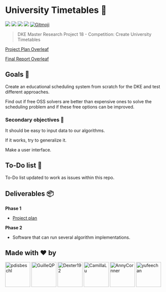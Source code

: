 # University Timetables 📅

![](https://img.shields.io/badge/-Maastricht_University-blue?style=flat-square) ![](https://img.shields.io/badge/field-AI-green?style=flat-square) ![](https://img.shields.io/badge/made_with-Python-red?style=flat-square) ![](https://img.shields.io/badge/docs-Markdown-lightblue?style=flat-square) <a href="https://gitmoji.carloscuesta.me"> <img src="https://img.shields.io/badge/gitmoji-%20😜%20😍-FFDD67.svg?style=flat-square" alt="Gitmoji"></a>

>DKE Master Research Project 18 - Competition: Create University Timetables

[Project Plan Overleaf](https://www.overleaf.com/6551622851pwnmpbffbypp)

[Final Report Overleaf](https://www.overleaf.com/8361183875rgwhhrvqdxgh)

## Goals 🥇
Create an educational scheduling system from scratch for the DKE and test different approaches.

Find out if free OSS solvers are better than expensive ones to solve the scheduling problem and if these free options can be improved.

### Secondary objectives 🥈
It should be easy to input data to our algorithms.

If it works, try to generalize it.

Make a user interface.

## To-Do list 📑
To-Do list updated to work as issues within this repo.

## Deliverables 📦
**Phase 1**
- [Project plan](MRP_Timetabling_at_DKE_PPlan.pdf)

**Phase 2**
- Software that can run several algorithm implementations.

## Made with ❤ by

<a href="https://github.com/pdisbeschl"><img src="https://avatars1.githubusercontent.com/u/11519995?s=400&v=4" title="pdisbeschl" width="80" height="80"></a>   <a href="https://github.com/GuilleQP"><img src="https://avatars0.githubusercontent.com/u/36505071?s=400&v=4" title="GuilleQP" width="80" height="80"></a>   <a href="https://github.com/Dexter192"><img src="https://avatars2.githubusercontent.com/u/15359953?s=460&v=4" title="Dexter192" width="80" height="80"></a>  <a href="https://github.com/CamillaLu"><img src="https://avatars0.githubusercontent.com/u/28783779?s=400&v=4" title="CamillaLu" width="80" height="80"></a> <a href="https://github.com/AnnyCornner"><img src="https://avatars1.githubusercontent.com/u/16415114?s=400&v=4" title="AnnyCornner" width="80" height="80"></a> <a href="https://github.com/yufeechan"><img src="https://avatars3.githubusercontent.com/u/57565595?s=400&v=4" title="yufeechan" width="80" height="80"></a>
